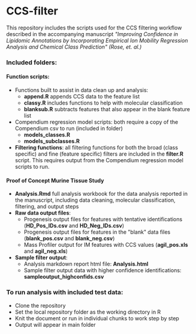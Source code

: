 # CCS-filter

This repository includes the scripts used for the CCS filtering workflow described in the accompanying manuscript *"Improving Confidence in Lipidomic Annotations by Incorporating Empirical Ion Mobility Regression Analysis and Chemical Class Prediction" (Rose, et. al.)*

### Included folders:
#### Function scripts: 
* Functions built to assist in data clean up and analysis:
  - **append.R** appends CCS data to the feature list
  - **classy.R** includes functions to help with molecular classification
  - **blanksub.R** subtracts features that also appear in the blank feature list
* Compendium regression model scripts: both require a copy of the Compendium csv to run (included in folder)
  - **models_classes.R** 
  - **models_subclasses.R**
* **Filtering functions**: all filtering functions for both the broad (class specific) and fine (feature specific) filters are included in the **filter.R** script. This requires output from the Compendium regression model scripts to run.

#### Proof of Concept Murine Tissue Study
* **Analysis.Rmd** full analysis workbook for the data analysis reported in the manuscript, including data cleaning, molecular classification, filtering, and output steps
* **Raw data output files**: 
  - Progenesis output files for features with tentative identifications (**HD_Pos_IDs.csv** and **HD_Neg_IDs.csv**)
  - Progenesis output files for features in the "blank" data files (**blank_pos.csv** and **blank_neg.csv**)
  - Mass Profiler output for IM features with CCS values (**agil_pos.xls** and **agil_neg.xls**)
* **Sample filter output**:
  - Analysis markdown report html file: **Analysis.html**
  - Sample filter output data with higher confidence identifications: **sampleoutput_highconfids.csv**


### To run analysis with included test data:
* Clone the repository
* Set the local repository folder as the working directory in R
* Knit the document or run in individual chunks to work step by step
* Output will appear in main folder